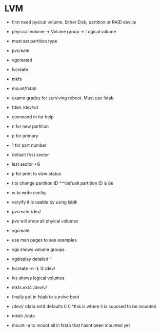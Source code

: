 # LVM

* first need pysical volume. Either Disk, partition or RAID device 

* physical volume -> Volume group -> Logical volume

* must set partition type

* pvcreate 
* vgcreated 
* lvcreate
* mkfs
* mount/fstab 
* examn grades for surviving reboot. Must use fstab

* fdisk /dev/sd<unusedletter> 
* command m for help 
* n for new partition
* p for primary
* 1 for part number 
* default first sector 
* last sector +<amount>G
* p for print to view status
* t to change partition ID 
           ^^^defualt partition ID is 8e
* w to write config 
* veryify it is usable by using lsblk
 
* pvcreate /dev/<partition name>
* pvs will show all phyical volumes
 
* vgcreate <volumegroupname> <devices> <devices>
* use man pages to see examples 

* vgs shows volume groups 
* vgdisplay detailed ^

* lvcreate -n <name> -L <size>G /dev/<volumegroup>
* lvs shows logical volumes  

* mkfs.ext4 /dev/v<volumegroup>/<logicalvolume>
 
* finally put in fstab to survive boot
* /dev/<volumegroup>/<lvm>      /data    ext4   defaults   0 0 
								^this is where it is suposed to be mounted 
* mkdir /data 
	
* mount -a to mount all in fstab that hasnt been mounted yet
